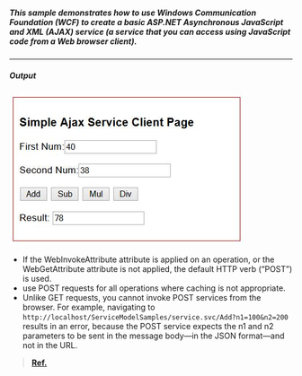 ##### This sample demonstrates how to use Windows Communication Foundation (WCF) to create a basic ASP.NET Asynchronous JavaScript and XML (AJAX) service (a service that you can access using JavaScript code from a Web browser client).
----------
 
##### Output
![img](https://raw.githubusercontent.com/niisar/WCF/master/Basic/AJAX/PostAjaxService/PostAjaxService.JPG)

 - If the WebInvokeAttribute attribute is applied on an operation, or the WebGetAttribute attribute is not applied, the default HTTP verb (“POST”) is used.
 - use POST requests for all operations where caching is not appropriate.
 - Unlike GET requests, you cannot invoke POST services from the browser. For example, navigating to ` http://localhost/ServiceModelSamples/service.svc/Add?n1=100&n2=200 ` results in an error, because the POST service expects the n1 and n2 parameters to be sent in the message body—in the JSON format—and not in the URL.

> **[Ref.](https://msdn.microsoft.com/en-us/library/bb410768(v=vs.110).aspx)**

